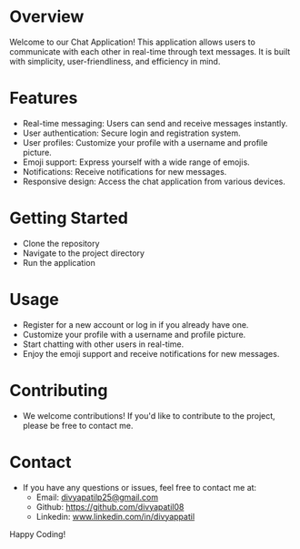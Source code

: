# Overview
Welcome to our Chat Application! This application allows users to communicate with each other in real-time through text messages. It is built with simplicity, user-friendliness, and efficiency in mind.

# Features
- Real-time messaging: Users can send and receive messages instantly.
- User authentication: Secure login and registration system.
- User profiles: Customize your profile with a username and profile picture.
- Emoji support: Express yourself with a wide range of emojis.
- Notifications: Receive notifications for new messages.
- Responsive design: Access the chat application from various devices.
# Getting Started
- Clone the repository
- Navigate to the project directory
- Run the application
# Usage
- Register for a new account or log in if you already have one.
- Customize your profile with a username and profile picture.
- Start chatting with other users in real-time.
- Enjoy the emoji support and receive notifications for new messages.
# Contributing
- We welcome contributions! If you'd like to contribute to the project, please be free to contact me.
# Contact
- If you have any questions or issues, feel free to contact me at:
  - Email: divyapatilp25@gmail.com
  - Github: https://github.com/divyapatil08
  - Linkedin: www.linkedin.com/in/divyappatil
    
Happy Coding!
